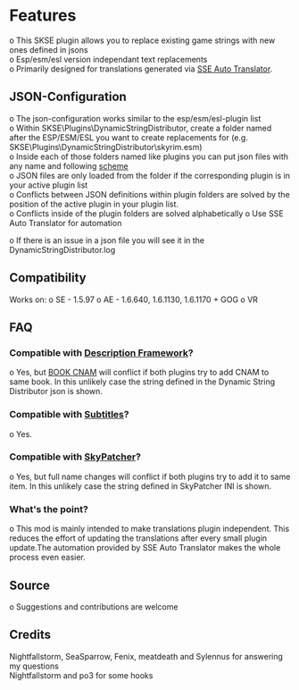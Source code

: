 ﻿# Features

o This SKSE plugin allows you to replace existing game strings with new ones defined in jsons\
o Esp/esm/esl version independant text replacements\
o Primarily designed for translations generated via [SSE Auto Translator](https://www.nexusmods.com/skyrimspecialedition/mods/111491)﻿.


## JSON-Configuration

o The json-configuration works similar to the esp/esm/esl-plugin list\
o Within SKSE\Plugins\DynamicStringDistributor, create a folder named after the ESP/ESM/ESL you want to create replacements for (e.g.
SKSE\Plugins\DynamicStringDistributor\skyrim.esm)\
o Inside each of those folders named like plugins you can put json files with any name and following [scheme](https://github.com/SkyHorizon3/SSE-Dynamic-String-Distributor/blob/main/doc/Doc.md)﻿﻿\
o JSON files are only loaded from the folder if the corresponding plugin is in your active plugin list\
o Conflicts between JSON definitions within plugin folders are solved by the position of the active plugin in your plugin list.\
o Conflicts inside of the plugin folders are solved alphabetically
o Use SSE Auto Translator﻿ for automation

o If there is an issue in a json file you will see it in the DynamicStringDistributor.log

## Compatibility

Works on:
o SE - 1.5.97
o AE - 1.6.640, 1.6.1130, 1.6.1170 + GOG
o VR

## FAQ

### Compatible with [Description Framework](https://www.nexusmods.com/skyrimspecialedition/mods/105799)﻿?
o Yes, but [BOOK CNAM﻿](https://en.uesp.net/wiki/Skyrim_Mod:Mod_File_Format/BOOK) will conflict if both plugins try to add CNAM to same book. In this unlikely case the string defined in the Dynamic String Distributor json is shown.

### Compatible with [Subtitles﻿](https://www.nexusmods.com/skyrimspecialedition/mods/113214)﻿?
o Yes.

### Compatible with [SkyPatcher](https://www.nexusmods.com/skyrimspecialedition/mods/106659)﻿?
o Yes, but full name changes will conflict if both plugins try to add it to same item. In this unlikely case the string defined in SkyPatcher INI is shown.

### What's the point?
o This mod is mainly intended to make translations plugin independent. This reduces the effort of updating the translations after every small plugin update.The automation provided by SSE Auto Translator makes the whole process even easier.


## Source

o Suggestions and contributions are welcome


## Credits
Nightfallstorm, SeaSparrow, Fenix, meatdeath and Sylennus for answering my questions\
Nightfallstorm and po3 for some hooks

